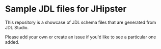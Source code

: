 # Sample JDL files for JHipster

This repository is a showcase of JDL schema files that are generated from JDL Studio.

Please add your own or create an issue if you'd like to see a particular one added.

